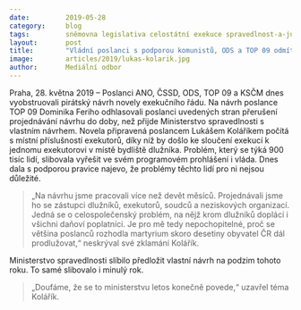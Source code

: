 ```yaml
---
date:         2019-05-28
category:     blog
tags:         sněmovna legislativa celostátní exekuce spravedlnost-a-justice
layout:       post
title:        "Vládní poslanci s podporou komunistů, ODS a TOP 09 odmítli řešení problému exekucí"
image:        articles/2019/lukas-kolarik.jpg
author:       Mediální odbor
---
```



Praha, 28. května 2019 – Poslanci ANO, ČSSD, ODS, TOP 09 a KSČM dnes vyobstruovali pirátský návrh novely exekučního řádu. Na návrh poslance TOP 09 Dominika Feriho odhlasovali poslanci uvedených stran přerušení projednávání návrhu do doby, než přijde Ministerstvo spravedlnosti s vlastním návrhem. Novela připravená poslancem Lukášem Koláříkem počítá s místní příslušností exekutorů, díky níž by došlo ke sloučení exekucí k jednomu exekutorovi v místě bydliště dlužníka. Problém, který se týká 900 tisíc lidí, slibovala vyřešit ve svém programovém prohlášení i vláda. Dnes dala s podporou pravice najevo, že problémy těchto lidí pro ni nejsou důležité.

> „Na návrhu jsme pracovali více než devět měsíců. Projednávali jsme ho se zástupci dlužníků, exekutorů, soudců a neziskových organizací. Jedná se o celospolečenský problém, na nějž krom dlužníků doplácí i všichni daňoví poplatníci. Je pro mě tedy nepochopitelné, proč se většina poslanců rozhodla martyrium skoro desetiny obyvatel ČR dál prodlužovat,“ neskrýval své zklamání Kolářík.

Ministerstvo spravedlnosti slíbilo předložit vlastní návrh na podzim tohoto roku. To samé slibovalo i minulý rok. 

> „Doufáme, že se to ministerstvu letos konečně povede,“ uzavřel téma Kolářík.
